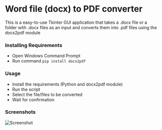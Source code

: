 # Word file (docx) to PDF converter

This is a easy-to-use Tkinter GUI application that takes a .docx file or a folder with .docx files as an input and converts them into .pdf files using the docx2pdf module

### Installing Requirements
 - Open Windows Command Prompt
 - Run command ``` pip install docx2pdf ```

### Usage
 - Install the requirements (Python and docx2pdf module)
 - Run the script
 - Select the file/files to be converted
 - Wait for confirmation

 ### Screenshots
 ![Screenshot](/example_screenshot.jpg?raw=true)
